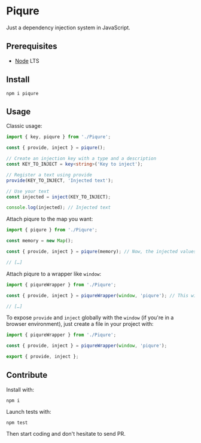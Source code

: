 # Piqure

Just a dependency injection system in JavaScript.

## Prerequisites

* [Node](https://nodejs.org/) LTS

## Install

```shell
npm i piqure
```

## Usage

Classic usage:

```typescript
import { key, piqure } from './Piqure';

const { provide, inject } = piqure();

// Create an injection key with a type and a description
const KEY_TO_INJECT = key<string>('Key to inject');

// Register a text using provide
provide(KEY_TO_INJECT, 'Injected text');

// Use your text
const injected = inject(KEY_TO_INJECT);

console.log(injected); // Injected text
```

Attach piqure to the map you want:

```typescript
import { piqure } from './Piqure';

const memory = new Map();

const { provide, inject } = piqure(memory); // Now, the injected values will be inside "memory"

// […]
```

Attach piqure to a wrapper like `window`:

```typescript
import { piqureWrapper } from './Piqure';

const { provide, inject } = piqureWrapper(window, 'piqure'); // This will reuse or create a "piqure" field

// […]
```

To expose `provide` and `inject` globally with the `window` (if you're in a browser environment), just create a file in your project with:

```typescript
import { piqureWrapper } from './Piqure';

const { provide, inject } = piqureWrapper(window, 'piqure');

export { provide, inject };
```

## Contribute

Install with:

```shell
npm i
```

Launch tests with:

```shell
npm test
```

Then start coding and don't hesitate to send PR.

